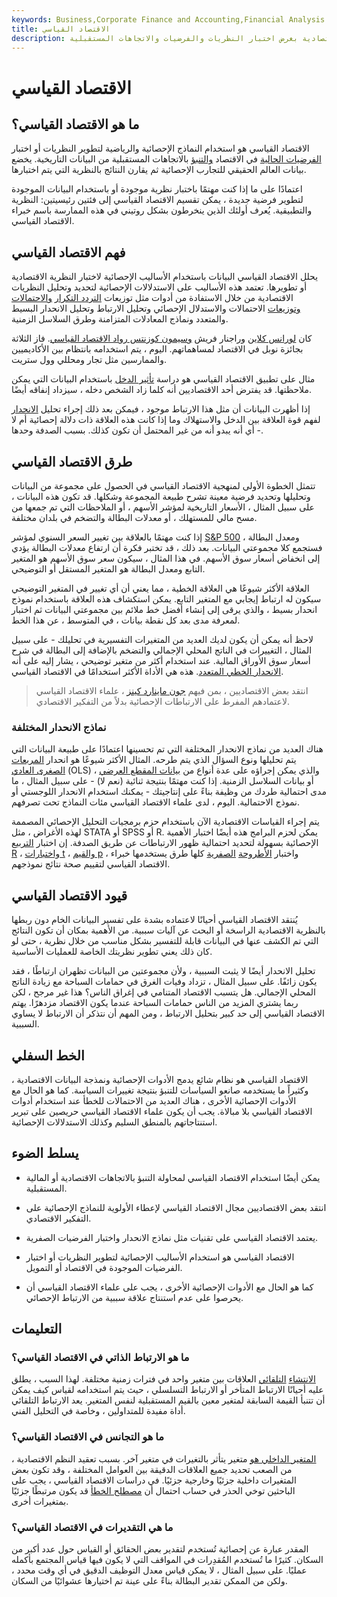 ```yaml
---
keywords: Business,Corporate Finance and Accounting,Financial Analysis
title: الاقتصاد القياسي
description: الاقتصاد القياسي هو تطبيق النماذج الإحصائية والرياضية على البيانات الاقتصادية بغرض اختبار النظريات والفرضيات والاتجاهات المستقبلية.
---
```


# الاقتصاد القياسي
## ما هو الاقتصاد القياسي؟

الاقتصاد القياسي هو استخدام النماذج الإحصائية والرياضية لتطوير النظريات أو اختبار [الفرضيات الحالية](/hypothesistesting) في الاقتصاد [والتنبؤ](/forecasting) بالاتجاهات المستقبلية من البيانات التاريخية. يخضع بيانات العالم الحقيقي للتجارب الإحصائية ثم يقارن النتائج بالنظرية التي يتم اختبارها.

اعتمادًا على ما إذا كنت مهتمًا باختبار نظرية موجودة أو باستخدام البيانات الموجودة لتطوير فرضية جديدة ، يمكن تقسيم الاقتصاد القياسي إلى فئتين رئيسيتين: النظرية والتطبيقية. يُعرف أولئك الذين ينخرطون بشكل روتيني في هذه الممارسة باسم خبراء الاقتصاد القياسي.

## فهم الاقتصاد القياسي

يحلل الاقتصاد القياسي البيانات باستخدام الأساليب الإحصائية لاختبار النظرية الاقتصادية أو تطويرها. تعتمد هذه الأساليب على الاستدلالات الإحصائية لتحديد وتحليل النظريات الاقتصادية من خلال الاستفادة من أدوات مثل توزيعات [التردد التكرار](/frequencydistribution) [والاحتمالات](/probabilitydistribution) [وتوزيعات](/frequencydistribution) الاحتمالات والاستدلال الإحصائي وتحليل الارتباط وتحليل الانحدار البسيط والمتعدد ونماذج المعادلات المتزامنة وطرق السلاسل الزمنية.

كان [لورانس كلاين](/lawrence-klein) وراجنار فريش [وسيمون كوزنتس رواد الاقتصاد القياسي](/simon-kuznets). فاز الثلاثة بجائزة نوبل في الاقتصاد لمساهماتهم. اليوم ، يتم استخدامه بانتظام بين الأكاديميين والممارسين مثل تجار ومحللي وول ستريت.

مثال على تطبيق الاقتصاد القياسي هو دراسة [تأثير الدخل](/incomeeffect) باستخدام البيانات التي يمكن ملاحظتها. قد يفترض أحد الاقتصاديين أنه كلما زاد الشخص دخله ، سيزداد إنفاقه أيضًا.

إذا أظهرت البيانات أن مثل هذا الارتباط موجود ، فيمكن بعد ذلك إجراء تحليل [الانحدار](/regression) لفهم قوة العلاقة بين الدخل والاستهلاك وما إذا كانت هذه العلاقة ذات دلالة إحصائية أم لا - أي أنه يبدو أنه من غير المحتمل أن تكون كذلك. بسبب الصدفة وحدها.

## طرق الاقتصاد القياسي

تتمثل الخطوة الأولى لمنهجية الاقتصاد القياسي في الحصول على مجموعة من البيانات وتحليلها وتحديد فرضية معينة تشرح طبيعة المجموعة وشكلها. قد تكون هذه البيانات ، على سبيل المثال ، الأسعار التاريخية لمؤشر الأسهم ، أو الملاحظات التي تم جمعها من مسح مالي للمستهلك ، أو معدلات البطالة والتضخم في بلدان مختلفة.

إذا كنت مهتمًا بالعلاقة بين تغيير السعر السنوي لمؤشر [S&P 500](/sp500) ومعدل البطالة ، فستجمع كلا مجموعتي البيانات. بعد ذلك ، قد تختبر فكرة أن ارتفاع معدلات البطالة يؤدي إلى انخفاض أسعار سوق الأسهم. في هذا المثال ، سيكون سعر سوق الأسهم هو المتغير التابع ومعدل البطالة هو المتغير المستقل أو التوضيحي.

العلاقة الأكثر شيوعًا هي العلاقة الخطية ، مما يعني أن أي تغيير في المتغير التوضيحي سيكون له ارتباط إيجابي مع المتغير التابع. يمكن استكشاف هذه العلاقة باستخدام نموذج انحدار بسيط ، والذي يرقى إلى إنشاء أفضل خط ملائم بين مجموعتي البيانات ثم اختبار لمعرفة مدى بعد كل نقطة بيانات ، في المتوسط ، عن هذا الخط.

لاحظ أنه يمكن أن يكون لديك العديد من المتغيرات التفسيرية في تحليلك - على سبيل المثال ، التغييرات في الناتج المحلي الإجمالي والتضخم بالإضافة إلى البطالة في شرح أسعار سوق الأوراق المالية. عند استخدام أكثر من متغير توضيحي ، يشار إليه على أنه [الانحدار الخطي المتعدد](/mlr). هذه هي الأداة الأكثر استخدامًا في الاقتصاد القياسي.

> انتقد بعض الاقتصاديين ، بمن فيهم [جون ماينارد كينز](/keynesianeconomics) ، علماء الاقتصاد القياسي لاعتمادهم المفرط على الارتباطات الإحصائية بدلاً من التفكير الاقتصادي.

>

### نماذج الانحدار المختلفة

هناك العديد من نماذج الانحدار المختلفة التي تم تحسينها اعتمادًا على طبيعة البيانات التي يتم تحليلها ونوع السؤال الذي يتم طرحه. المثال الأكثر شيوعًا هو انحدار [المربعات الصغرى العادي](/least-squares-method) (OLS) ، والذي يمكن إجراؤه على عدة أنواع من [بيانات المقطع العرضي](/cross_sectional_analysis) أو بيانات السلاسل الزمنية. إذا كنت مهتمًا بنتيجة ثنائية (نعم لا) - على سبيل المثال ، ما مدى احتمالية طردك من وظيفة بناءً على إنتاجيتك - يمكنك استخدام الانحدار اللوجستي أو نموذج الاحتمالية. اليوم ، لدى علماء الاقتصاد القياسي مئات النماذج تحت تصرفهم.

يتم إجراء القياسات الاقتصادية الآن باستخدام حزم برمجيات التحليل الإحصائي المصممة لهذه الأغراض ، مثل STATA أو SPSS أو R. يمكن لحزم البرامج هذه أيضًا اختبار الأهمية الإحصائية بسهولة لتحديد احتمالية ظهور الارتباطات عن طريق الصدفة. إن اختبار [التربيع R](/r-squared) ، [واختبارات t](/t-test) ، [والقيم p](/p-value) ، واختبار [الأطروحة](/null_hypothesis) [الصفرية](/null_hypothesis) كلها طرق يستخدمها خبراء الاقتصاد القياسي لتقييم صحة نتائج نموذجهم.

## قيود الاقتصاد القياسي

يُنتقد الاقتصاد القياسي أحيانًا لاعتماده بشدة على تفسير البيانات الخام دون ربطها بالنظرية الاقتصادية الراسخة أو البحث عن آليات سببية. من الأهمية بمكان أن تكون النتائج التي تم الكشف عنها في البيانات قابلة للتفسير بشكل مناسب من خلال نظرية ، حتى لو كان ذلك يعني تطوير نظريتك الخاصة للعمليات الأساسية.

تحليل الانحدار أيضًا لا يثبت السببية ، ولأن مجموعتين من البيانات تظهران ارتباطًا ، فقد يكون زائفًا. على سبيل المثال ، تزداد وفيات الغرق في حمامات السباحة مع زيادة الناتج المحلي الإجمالي. هل يتسبب الاقتصاد المتنامي في إغراق الناس؟ هذا غير مرجح ، لكن ربما يشتري المزيد من الناس حمامات السباحة عندما يكون الاقتصاد مزدهرًا. يهتم الاقتصاد القياسي إلى حد كبير بتحليل الارتباط ، ومن المهم أن نتذكر أن الارتباط لا يساوي السببية.

## الخط السفلي

الاقتصاد القياسي هو نظام شائع يدمج الأدوات الإحصائية ونمذجة البيانات الاقتصادية ، وكثيراً ما يستخدمه صانعو السياسات للتنبؤ بنتيجة تغييرات السياسة. كما هو الحال مع الأدوات الإحصائية الأخرى ، هناك العديد من الاحتمالات للخطأ عند استخدام أدوات الاقتصاد القياسي بلا مبالاة. يجب أن يكون علماء الاقتصاد القياسي حريصين على تبرير استنتاجاتهم بالمنطق السليم وكذلك الاستدلالات الإحصائية.

## يسلط الضوء

- يمكن أيضًا استخدام الاقتصاد القياسي لمحاولة التنبؤ بالاتجاهات الاقتصادية أو المالية المستقبلية.

- انتقد بعض الاقتصاديين مجال الاقتصاد القياسي لإعطاء الأولوية للنماذج الإحصائية على التفكير الاقتصادي.

- يعتمد الاقتصاد القياسي على تقنيات مثل نماذج الانحدار واختبار الفرضيات الصفرية.

- الاقتصاد القياسي هو استخدام الأساليب الإحصائية لتطوير النظريات أو اختبار الفرضيات الموجودة في الاقتصاد أو التمويل.

- كما هو الحال مع الأدوات الإحصائية الأخرى ، يجب على علماء الاقتصاد القياسي أن يحرصوا على عدم استنتاج علاقة سببية من الارتباط الإحصائي.

## التعليمات

### ما هو الارتباط الذاتي في الاقتصاد القياسي؟

[الانتشاء](/autocorrelation) [التلقائي](/autocorrelation) العلاقات بين متغير واحد في فترات زمنية مختلفة. لهذا السبب ، يطلق عليه أحيانًا الارتباط المتأخر أو الارتباط التسلسلي ، حيث يتم استخدامه لقياس كيف يمكن أن تتنبأ القيمة السابقة لمتغير معين بالقيم المستقبلية لنفس المتغير. يعد الارتباط التلقائي أداة مفيدة للمتداولين ، وخاصة في التحليل الفني.

### ما هو التجانس في الاقتصاد القياسي؟

[المتغير الداخلي هو](/endogenous-variable) متغير يتأثر بالتغيرات في متغير آخر. بسبب تعقيد النظم الاقتصادية ، من الصعب تحديد جميع العلاقات الدقيقة بين العوامل المختلفة ، وقد تكون بعض المتغيرات داخلية جزئيًا وخارجية جزئيًا. في دراسات الاقتصاد القياسي ، يجب على الباحثين توخي الحذر في حساب احتمال أن [مصطلح الخطأ](/errorterm) قد يكون مرتبطًا جزئيًا بمتغيرات أخرى.

### ما هي التقديرات في الاقتصاد القياسي؟

المقدر عبارة عن إحصائية تُستخدم لتقدير بعض الحقائق أو القياس حول عدد أكبر من السكان. كثيرًا ما تُستخدم المُقدِرات في المواقف التي لا يكون فيها قياس المجتمع بأكمله عمليًا. على سبيل المثال ، لا يمكن قياس معدل التوظيف الدقيق في أي وقت محدد ، ولكن من الممكن تقدير البطالة بناءً على عينة تم اختيارها عشوائيًا من السكان.

